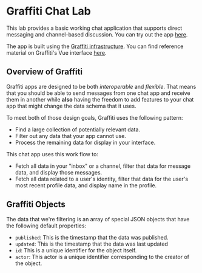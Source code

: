 # Graffiti Chat Lab

This lab provides a basic working chat application that supports direct messaging and channel-based discussion.
You can try out the app [here](https://graffiti.garden/chat-lab/).

The app is built using the [Graffiti infrastructure](https://graffiti.garden).
You can find reference material on Graffiti's Vue interface [here](https://graffiti.garden/vue-plugin).

## Overview of Graffiti

Graffiti apps are designed to be both *interoperable* and *flexible*.
That means that you should be able to send messages from one chat app and receive them in another
while **also** having the freedom to add features to your chat app that might change the data schema that it uses.

To meet both of those design goals, Graffiti uses the following pattern:
- Find a large collection of potentially relevant data.
- Filter out any data that your app cannot use.
- Process the remaining data for display in your interface.

This chat app uses this work flow to:
- Fetch all data in your "inbox" or a channel, filter that data for message data, and display those messages.
- Fetch all data related to a user's identity, filter that data for the user's most recent profile data, and display name in the profile.

## Graffiti Objects

The data that we're filtering is an array of special JSON objects that have the following default properties:

- `published`: This is the timestamp that the data was published.
- `updated`: This is the timestamp that the data was last updated
- `id`: This is a unique identifier for the object itself.
- `actor`: This actor is a unique identifier corresponding to the creator of the object.
